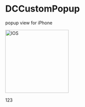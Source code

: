 DCCustomPopup
=============

popup view for iPhone

<img src="https://dl.dropboxusercontent.com/u/52966385/GitHub/DCCustomPopup/iOS%20Simulator%20Screen%20shot%2016.06.2013%2C%2020.40.40.png" alt="IOS" style="height: 200px;"/>

123


